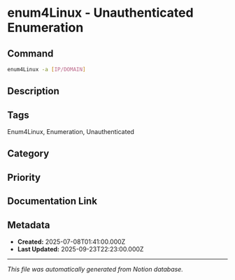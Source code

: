 # enum4Linux - Unauthenticated Enumeration

## Command
```bash
enum4Linux -a [IP/DOMAIN]
```

## Description


## Tags
Enum4Linux, Enumeration, Unauthenticated

## Category


## Priority


## Documentation Link


## Metadata
- **Created:** 2025-07-08T01:41:00.000Z
- **Last Updated:** 2025-09-23T22:23:00.000Z

---
*This file was automatically generated from Notion database.*